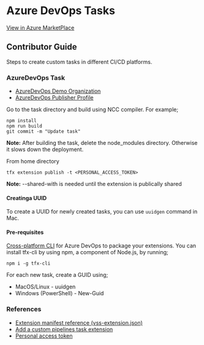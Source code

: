 # Azure DevOps Tasks
[View in Azure MarketPlace](https://marketplace.visualstudio.com/items?itemName=bitdev.bit-tasks)

## Contributor Guide

Steps to create custom tasks in different CI/CD platforms.

### AzureDevOps Task
- [AzureDevOps Demo Organization](https://dev.azure.com/bit-tasks/)
- [AzureDevOps Publisher Profile](https://marketplace.visualstudio.com/manage/publishers/bitdev)

Go to the task directory and build using NCC compiler. For example;
```
npm install
npm run build
git commit -m "Update task"
```

**Note:** After building the task, delete the node_modules directory. Otherwise it slows down the deployment.

From home directory
```
tfx extension publish -t <PERSONAL_ACCESS_TOKEN>
```

**Note:** --shared-with is needed until the extension is publically shared

#### Creatinga  UUID
To create a UUID for newly created tasks, you can use `uuidgen` command in Mac.

#### Pre-requisites
[Cross-platform CLI](https://github.com/microsoft/tfs-cli) for Azure DevOps to package your extensions. You can install tfx-cli by using npm, a component of Node.js, by running;

```
npm i -g tfx-cli
```

For each new task, create a GUID using;
- MacOS/Linux - uuidgen
- Windows (PowerShell) - New-Guid

### References
- [Extension manifest reference (vss-extension.json)](https://learn.microsoft.com/en-us/azure/devops/extend/develop/manifest?view=azure-devops)
- [Add a custom pipelines task extension](https://learn.microsoft.com/en-us/azure/devops/extend/develop/add-build-task?view=azure-devops)
- [Personal access token](https://learn.microsoft.com/en-us/azure/devops/organizations/accounts/use-personal-access-tokens-to-authenticate?view=azure-devops&tabs=Windows)

